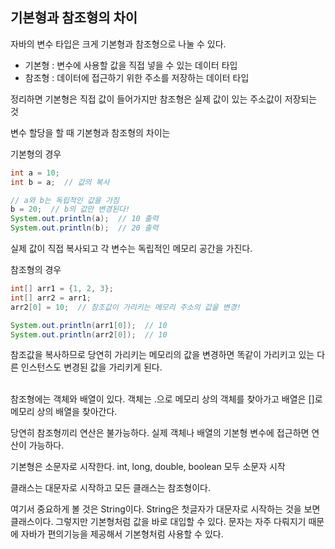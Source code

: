 ## 기본형과 참조형의 차이

자바의 변수 타입은 크게 기본형과 참조형으로 나눌 수 있다.
- 기본형 : 변수에 사용할 값을 직접 넣을 수 있는 데이터 타입
- 참조형 : 데이터에 접근하기 위한 주소를 저장하는 데이터 타입

정리하면 기본형은 직접 값이 들어가지만 참조형은 실제 값이 있는 주소값이 저장되는 것

변수 할당을 할 때 기본형과 참조형의 차이는

기본형의 경우

```java
int a = 10;
int b = a;  // 값의 복사

// a와 b는 독립적인 값을 가짐
b = 20;  // b의 값만 변경된다!
System.out.println(a);  // 10 출력
System.out.println(b);  // 20 출력
```
실제 값이 직접 복사되고 각 변수는 독립적인 메모리 공간을 가진다.

참조형의 경우
```java
int[] arr1 = {1, 2, 3};
int[] arr2 = arr1;
arr2[0] = 10;  // 참조값이 가리키는 메모리 주소의 값을 변경!

System.out.println(arr1[0]);  // 10
System.out.println(arr2[0]);  // 10
```
참조값을 복사하므로 당연히 가리키는 메모리의 값을 변경하면 똑같이 가리키고 있는 다른 인스턴스도 변경된 값을 가리키게 된다.

<br>
참조형에는 객체와 배열이 있다. 객체는 .으로 메모리 상의 객체를 찾아가고 배열은 []로 메모리 상의 배열을 찾아간다.

당연히 참조형끼리 연산은 불가능하다. 실제 객체나 배열의 기본형 변수에 접근하면 연산이 가능하다.

기본형은 소문자로 시작한다. int, long, double, boolean 모두 소문자 시작

클래스는 대문자로 시작하고 모든 클래스는 참조형이다.

여기서  중요하게 볼 것은 String이다. String은 첫글자가 대문자로 시작하는 것을 보면 클래스이다. 그렇지만 기본형처럼 값을 바로 대입할 수 있다. 문자는 자주 다뤄지기 때문에 자바가 편의기능을 제공해서 기본형처럼 사용할 수 있다.

